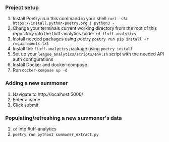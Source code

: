 ### Project setup

1. Install Poetry: run this command in your shell `curl -sSL https://install.python-poetry.org | python3 -`
2. Change your terminals current working directory from the root of this repository into the fluff-analytics folder `cd fluff-analytics`
3. Install needed packages using poetry `poetry run pip install -r requirements.txt`
4. Install the `fluff-analytics` package using `poetry install`
5. Set up your `league_analytics/scripts/env.sh` script with the needed API auth configurations
6. Install Docker and docker-compose 
7. Run `docker-compose up -d`

### Adding a new summoner
1. Navigate to http://localhost:5000/
2. Enter a name
3. Click submit

### Populating/refreshing a new summoner's data
1. `cd` into fluff-analytics
2. `poetry run python3 summoner_extract.py`
